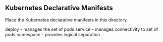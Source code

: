 ## Kubernetes Declarative Manifests 

Place the Kubernetes declarative manifests in this directory.

deploy - manages the set of pods
service - manages connectivity to set of pods
namespace - provides logical separation